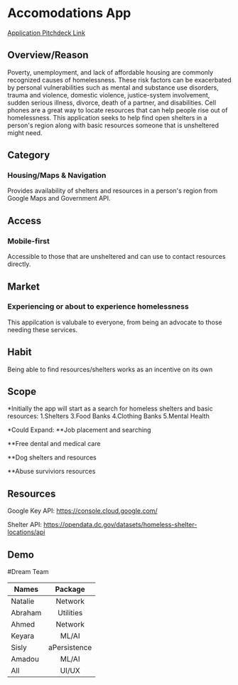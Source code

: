 # Accomodations App
[Application Pitchdeck Link](https://www.canva.com/design/DAE10qHFRqg/GiYz2sST9doFQ1Z8DedP9A/view?utm_content=DAE10qHFRqg&utm_campaign=designshare&utm_medium=link&utm_source=sharebutton)

## Overview/Reason 

Poverty, unemployment, and lack of affordable housing are commonly recognized causes of homelessness. These risk factors can be exacerbated by personal vulnerabilities such as mental and substance use disorders, trauma and violence, domestic violence, justice-system involvement, sudden serious illness, divorce, death of a partner, and disabilities.
Cell phones are a great way to locate resources that can help people rise out of homelessness.  This application seeks to help find open shelters in a person's region along with basic resources someone that is unsheltered might need.

## Category
### Housing/Maps & Navigation
Provides availability of shelters and resources in a person's region from Google Maps and Government API.


## Access
### Mobile-first
Accessible to those that are unsheltered and can use to contact resources directly.


## Market
### Experiencing or about to experience homelessness
This appilcation is valubale to everyone, from being an advocate to those needing these services.


## Habit
Being able to find resources/shelters works as an incentive on its own


## Scope
*Initially the app will start as a search for homeless shelters and basic resources:
1.Shelters
3.Food Banks
4.Clothing Banks
5.Mental Health

*Could Expand:
**Job placement and searching

**Free dental and medical care

**Dog shelters and resources

**Abuse surviviors resources 


## Resources 
Google Key API: https://console.cloud.google.com/

Shelter API: https://opendata.dc.gov/datasets/homeless-shelter-locations/api


## Demo


#Dream Team

| Names         | Package       |
| ------------- |:-------------:| 
| Natalie       | Network       | 
| Abraham       | Utilities     | 
| Ahmed         | Network       | 
| Keyara        | ML/AI         |
| Sisly         | aPersistence  |
| Amadou        | ML/AI         |
| All           | UI/UX         |
